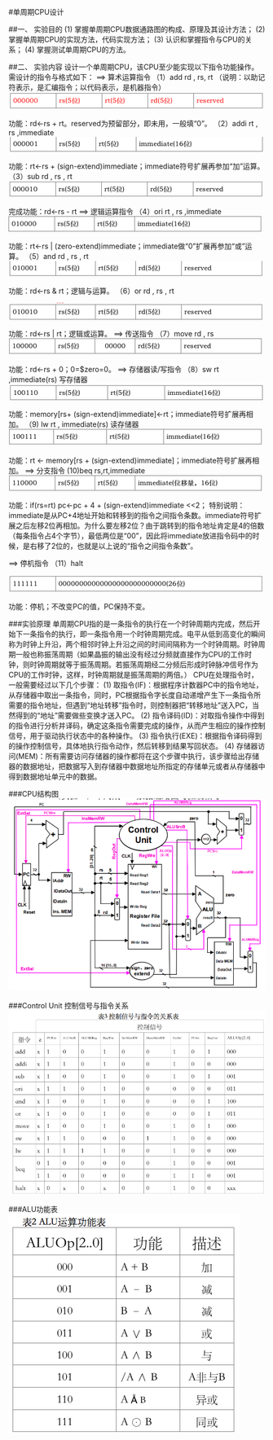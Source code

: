 #单周期CPU设计

##一、 实验目的
(1) 掌握单周期CPU数据通路图的构成、原理及其设计方法；
(2) 掌握单周期CPU的实现方法，代码实现方法；
(3) 认识和掌握指令与CPU的关系；
(4) 掌握测试单周期CPU的方法。

##二、 实验内容
设计一个单周期CPU，该CPU至少能实现以下指令功能操作。需设计的指令与格式如下：
==> 算术运算指令
（1）add  rd , rs, rt  （说明：以助记符表示，是汇编指令；以代码表示，是机器指令）
![](images/add.png)

功能：rd←rs + rt。reserved为预留部分，即未用，一般填“0”。
（2）addi  rt , rs ,immediate
![](images/addi.png)

功能：rt←rs + (sign-extend)immediate；immediate符号扩展再参加“加”运算。
    （3）sub  rd , rs , rt
![](images/sub.png)

完成功能：rd←rs - rt
    ==> 逻辑运算指令
（4）ori  rt , rs ,immediate
![](images/ori.png)

功能：rt←rs | (zero-extend)immediate；immediate做“0”扩展再参加“或”运算。
（5）and  rd , rs , rt
![](images/and.png)


功能：rd←rs & rt；逻辑与运算。
    （6）or  rd , rs , rt

![](images/or.png)

功能：rd←rs | rt；逻辑或运算。
    ==> 传送指令
    （7）move  rd , rs
![](images/move.png)

功能：rd←rs + $0 ；$0=$zero=0。
==> 存储器读/写指令
（8）sw  rt ,immediate(rs) 写存储器
![](images/sw.png)

   功能：memory[rs+ (sign-extend)immediate]←rt；immediate符号扩展再相加。
（9) lw  rt , immediate(rs) 读存储器
![](images/lw.png)

功能：rt ← memory[rs + (sign-extend)immediate]；immediate符号扩展再相加。
 ==> 分支指令
(10)beq  rs,rt,immediate
![](images/beq.png)

功能：if(rs=rt) pc←pc + 4 + (sign-extend)immediate <<2；
特别说明：immediate是从PC+4地址开始和转移到的指令之间指令条数。immediate符号扩展之后左移2位再相加。为什么要左移2位？由于跳转到的指令地址肯定是4的倍数（每条指令占4个字节），最低两位是“00”，因此将immediate放进指令码中的时候，是右移了2位的，也就是以上说的“指令之间指令条数”。

==> 停机指令
（11）halt

![](images/halt.png)

功能：停机；不改变PC的值，PC保持不变。


###实验原理
单周期CPU指的是一条指令的执行在一个时钟周期内完成，然后开始下一条指令的执行，即一条指令用一个时钟周期完成。电平从低到高变化的瞬间称为时钟上升沿，两个相邻时钟上升沿之间的时间间隔称为一个时钟周期。时钟周期一般也称振荡周期（如果晶振的输出没有经过分频就直接作为CPU的工作时钟，则时钟周期就等于振荡周期。若振荡周期经二分频后形成时钟脉冲信号作为CPU的工作时钟，这样，时钟周期就是振荡周期的两倍。）
    CPU在处理指令时，一般需要经过以下几个步骤：
    (1) 取指令(IF)：根据程序计数器PC中的指令地址，从存储器中取出一条指令，同时，PC根据指令字长度自动递增产生下一条指令所需要的指令地址，但遇到“地址转移”指令时，则控制器把“转移地址”送入PC，当然得到的“地址”需要做些变换才送入PC。
    (2) 指令译码(ID)：对取指令操作中得到的指令进行分析并译码，确定这条指令需要完成的操作，从而产生相应的操作控制信号，用于驱动执行状态中的各种操作。
    (3) 指令执行(EXE)：根据指令译码得到的操作控制信号，具体地执行指令动作，然后转移到结果写回状态。
    (4) 存储器访问(MEM)：所有需要访问存储器的操作都将在这个步骤中执行，该步骤给出存储器的数据地址，把数据写入到存储器中数据地址所指定的存储单元或者从存储器中得到数据地址单元中的数据。


###CPU结构图
![](images/overview.png)

###Control Unit 控制信号与指令关系
![](images/CU.png)

###ALU功能表
![](images/ALUOp.png)
